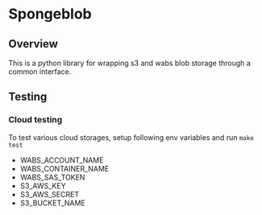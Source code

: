 # Spongeblob

## Overview
This is a python library for wrapping s3 and wabs blob storage through a common interface.

## Testing
### Cloud testing
To test various cloud storages, setup following env variables and run `make test`

- WABS\_ACCOUNT\_NAME
- WABS\_CONTAINER\_NAME
- WABS\_SAS\_TOKEN
- S3\_AWS\_KEY
- S3\_AWS\_SECRET
- S3\_BUCKET\_NAME
